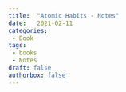 ```yaml
---
title:  "Atomic Habits - Notes"
date:   2021-02-11
categories:
 - Book
tags:
 - books
 - Notes
draft: false
authorbox: false
---
```

